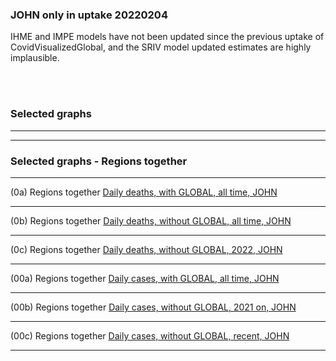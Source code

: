 

### JOHN only in uptake 20220204

IHME and IMPE models have not been updated since the previous uptake of CovidVisualizedGlobal, and the SRIV model updated estimates are highly implausible. 

<br/><br/>



### Selected graphs


****
****


### Selected graphs - Regions together


****

(0a) Regions together [Daily deaths, with GLOBAL, all time, JOHN](https://github.com/pourmalek/CovidVisualizedGlobal/blob/main/20220204/output/merge/graph%201a1%20JOHN%20COVID-19%20daily%20deaths%2C%20regions%20together%2C%20JOHN.pdf)


****

(0b) Regions together [Daily deaths, without GLOBAL, all time, JOHN](https://github.com/pourmalek/CovidVisualizedGlobal/blob/main/20220204/output/merge/graph%201a2%20JOHN%20COVID-19%20daily%20deaths%2C%20regions%20together%2C%20JOHN.pdf)


****

(0c) Regions together [Daily deaths, without GLOBAL, 2022, JOHN](https://github.com/pourmalek/CovidVisualizedGlobal/blob/main/20220204/output/merge/graph%201a3%20JOHN%20COVID-19%20daily%20deaths%2C%20regions%20together%2C%20JOHN.pdf)


****

(00a) Regions together [Daily cases, with GLOBAL, all time, JOHN](https://github.com/pourmalek/CovidVisualizedGlobal/blob/main/20220204/output/merge/graph%202a1%20JOHN%20COVID-19%20daily%20cases%2C%20regions%20together%2C%20JOHN.pdf)


****

(00b) Regions together [Daily cases, without GLOBAL, 2021 on, JOHN](https://github.com/pourmalek/CovidVisualizedGlobal/blob/main/20220204/output/merge/graph%202a2%20JOHN%20COVID-19%20daily%20cases%2C%20regions%20together%2C%20JOHN.pdf)


****

(00c) Regions together [Daily cases, without GLOBAL, recent, JOHN](https://github.com/pourmalek/CovidVisualizedGlobal/blob/main/20220204/output/merge/graph%202a3%20JOHN%20COVID-19%20daily%20cases%2C%20regions%20together%2C%20JOHN.pdf)


****
